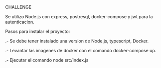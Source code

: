 CHALLENGE

Se utilizo Node.js con express, postresql, docker-compose y jwt para la autenticacion.

Pasos para instalar el proyecto:

.- Se debe tener instalado una version de Node.js, typescript, Docker.

.- Levantar las imagenes de docker con el comando docker-compose up.

.- Ejecutar el comando node src/index.js
